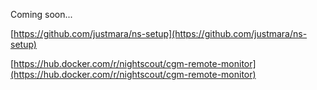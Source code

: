 Coming soon...

[https://github.com/justmara/ns-setup](https://github.com/justmara/ns-setup)

[https://hub.docker.com/r/nightscout/cgm-remote-monitor](https://hub.docker.com/r/nightscout/cgm-remote-monitor)


